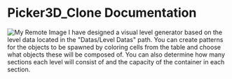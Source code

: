 # Picker3D_Clone Documentation
![My Remote Image](https://i.imgur.com/o5Kl4dI.png)
I have designed a visual level generator based on the level data located in the "Datas/Level Datas" path. You can create patterns for the objects to be spawned by coloring cells from the table and choose what objects these will be composed of. You can also determine how many sections each level will consist of and the capacity of the container in each section.
